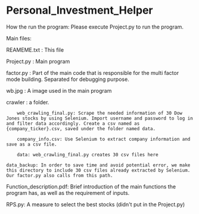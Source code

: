 # Personal_Investment_Helper

How the run the program: Please execute Project.py to run the program.


Main files:

REAMEME.txt : This file

Project.py :  Main program 

factor.py : Part of the main code that is responsible for the multi factor mode building. Separated for debugging purpose.

wb.jpg :  A image used in the main program

crawler : a folder.
	
    	web_crawling_final.py: Scrape the needed information of 30 Dow Jones stocks by using Selenium. Import username and password to log in and filter data accordingly. Create a csv named as {company_ticker}.csv, saved under the folder named data.
    
    	company_info.csv: Use Selenium to extract company information and save as a csv file.

    	data: web_crawling_final.py creates 30 csv files here

	data_backup: In order to save time and avoid potential error, we make this directory to include 30 csv files already extracted by Selenium. Our factor.py also calls from this path. 

Function_description.pdf: Brief introduction of the main functions the program has, as well as the requirement of inputs.

RPS.py: A measure to select the best stocks (didn't put in the Project.py)
